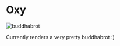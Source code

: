 # Oxy

![buddhabrot](https://i.imgur.com/cCUmBO6.png)

Currently renders a very pretty buddhabrot :)

